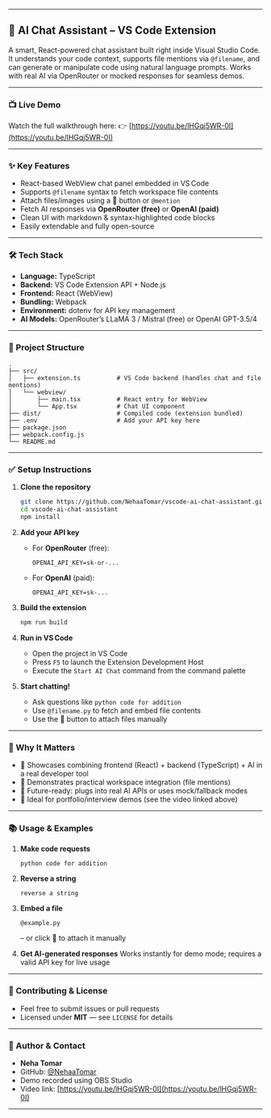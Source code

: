 
---

## 🧠 AI Chat Assistant – VS Code Extension

A smart, React-powered chat assistant built right inside Visual Studio Code. It understands your code context, supports file mentions via `@filename`, and can generate or manipulate code using natural language prompts. Works with real AI via OpenRouter or mocked responses for seamless demos.

---

### 📺 Live Demo

Watch the full walkthrough here:
👉 [https://youtu.be/lHGqj5WR-0I](https://youtu.be/lHGqj5WR-0I)

---

### ✨ Key Features

* React-based WebView chat panel embedded in VS Code
* Supports `@filename` syntax to fetch workspace file contents
* Attach files/images using a 📎 button or `@mention`
* Fetch AI responses via **OpenRouter (free)** or **OpenAI (paid)**
* Clean UI with markdown & syntax-highlighted code blocks
* Easily extendable and fully open-source

---

### 🛠 Tech Stack

* **Language:** TypeScript
* **Backend:** VS Code Extension API + Node.js
* **Frontend:** React (WebView)
* **Bundling:** Webpack
* **Environment:** dotenv for API key management
* **AI Models:** OpenRouter’s LLaMA 3 / Mistral (free) or OpenAI GPT-3.5/4

---

### 🔧 Project Structure

```
.
├── src/
│   ├── extension.ts          # VS Code backend (handles chat and file mentions)
│   └── webview/
│       ├── main.tsx          # React entry for WebView
│       └── App.tsx           # Chat UI component
├── dist/                     # Compiled code (extension bundled)
├── .env                      # Add your API key here
├── package.json
├── webpack.config.js
└── README.md
```

---

### ✅ Setup Instructions

1. **Clone the repository**

   ```bash
   git clone https://github.com/NehaaTomar/vscode-ai-chat-assistant.git
   cd vscode-ai-chat-assistant
   npm install
   ```

2. **Add your API key**

   * For **OpenRouter** (free):

     ```
     OPENAI_API_KEY=sk-or-...
     ```
   * For **OpenAI** (paid):

     ```
     OPENAI_API_KEY=sk-...
     ```

3. **Build the extension**

   ```bash
   npm run build
   ```

4. **Run in VS Code**

   * Open the project in VS Code
   * Press `F5` to launch the Extension Development Host
   * Execute the `Start AI Chat` command from the command palette

5. **Start chatting!**

   * Ask questions like `python code for addition`
   * Use `@filename.py` to fetch and embed file contents
   * Use the 📎 button to attach files manually

---

### 🎯 Why It Matters

* 🚀 Showcases combining frontend (React) + backend (TypeScript) + AI in a real developer tool
* 📂 Demonstrates practical workspace integration (file mentions)
* 🤖 Future-ready: plugs into real AI APIs or uses mock/fallback modes
* 🎥 Ideal for portfolio/interview demos (see the video linked above)

---

### 📚 Usage & Examples

1. **Make code requests**

   ```
   python code for addition
   ```

2. **Reverse a string**

   ```
   reverse a string
   ```

3. **Embed a file**

   ```
   @example.py
   ```

   – or click 📎 to attach it manually

4. **Get AI-generated responses**
   Works instantly for demo mode; requires a valid API key for live usage

---

### 🤝 Contributing & License

* Feel free to submit issues or pull requests
* Licensed under **MIT** — see `LICENSE` for details

---

### 📎 Author & Contact

* **Neha Tomar**
* GitHub: [@NehaaTomar](https://github.com/NehaaTomar)
* Demo recorded using OBS Studio
* Video link: [https://youtu.be/lHGqj5WR-0I](https://youtu.be/lHGqj5WR-0I)

---
